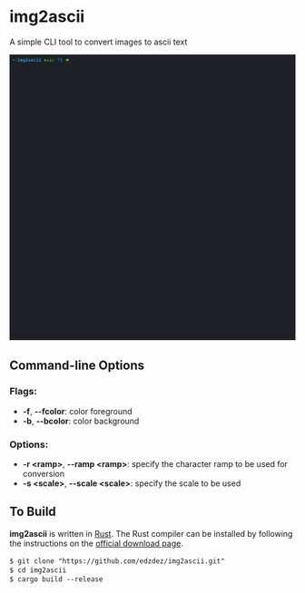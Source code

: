 # img2ascii

A simple CLI tool to convert images to ascii text

<img width="720" src="./screenshots/img2ascii-demo.gif"/>

## Command-line Options

### Flags:

- **-f**, **--fcolor**: color foreground
- **-b**, **--bcolor**: color background

### Options:

- **-r \<ramp>**, **--ramp \<ramp>**: specify the character ramp to be used for conversion
- **-s \<scale>**, **--scale \<scale>**: specify the scale to be used

## To Build

**img2ascii** is written in [Rust](https://www.rust-lang.org/). The Rust compiler can be installed by following the
instructions on the [official download page](https://www.rust-lang.org/tools/install).

```shell
$ git clone "https://github.com/edzdez/img2ascii.git"
$ cd img2ascii
$ cargo build --release
```
